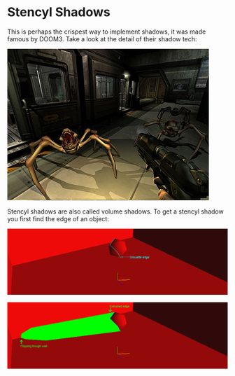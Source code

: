 # Stencyl Shadows

This is perhaps the crispest way to implement shadows, it was made famous by DOOM3. Take a look at the detail of their shadow tech:

![SHADOW](SHADOW.jpg)

Stencyl shadows are also called volume shadows. To get a stencyl shadow you first find the edge of an object:

![S0](S0.png)

![S1](S1_.png)


